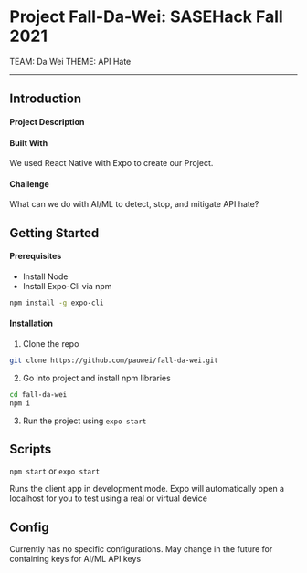 # Project Fall-Da-Wei: SASEHack Fall 2021
TEAM: Da Wei
THEME: API Hate

---

## Introduction

#### Project Description

#### Built With
We used React Native with Expo to create our Project.

#### Challenge
What can we do with AI/ML to detect, stop, and mitigate API hate?


## Getting Started

#### Prerequisites
* Install Node
* Install Expo-Cli via npm
```sh
npm install -g expo-cli
```

#### Installation
1. Clone the repo
```sh
git clone https://github.com/pauwei/fall-da-wei.git
```
2. Go into project and install npm libraries
```sh
cd fall-da-wei
npm i
```
3. Run the project using `expo start`


## Scripts

`npm start` or `expo start`

Runs the client app in development mode. Expo will automatically open a localhost for you to test using a real or virtual device

## Config
Currently has no specific configurations. May change in the future for containing keys for AI/ML API keys